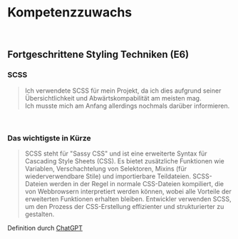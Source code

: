 # Kompetenzzuwachs

<br>

## Fortgeschrittene Styling Techniken (E6)


### SCSS

> Ich verwendete SCSS für mein Projekt, da ich dies aufgrund seiner Übersichtlichkeit und Abwärtskompabilität am meisten mag.<br>
Ich musste mich am Anfang allerdings nochmals darüber informieren.


<br>

### Das wichtigste in Kürze

> SCSS steht für "Sassy CSS" und ist eine erweiterte Syntax für Cascading Style Sheets (CSS). Es bietet zusätzliche Funktionen wie Variablen, Verschachtelung von Selektoren, Mixins (für wiederverwendbare Stile) und importierbare Teildateien. SCSS-Dateien werden in der Regel in normale CSS-Dateien kompiliert, die von Webbrowsern interpretiert werden können, wobei alle Vorteile der erweiterten Funktionen erhalten bleiben. Entwickler verwenden SCSS, um den Prozess der CSS-Erstellung effizienter und strukturierter zu gestalten.

Definition durch [ChatGPT](https://chatgpt.com/share/68127b32-9bc0-41f4-829f-6ab38ecbca32)
